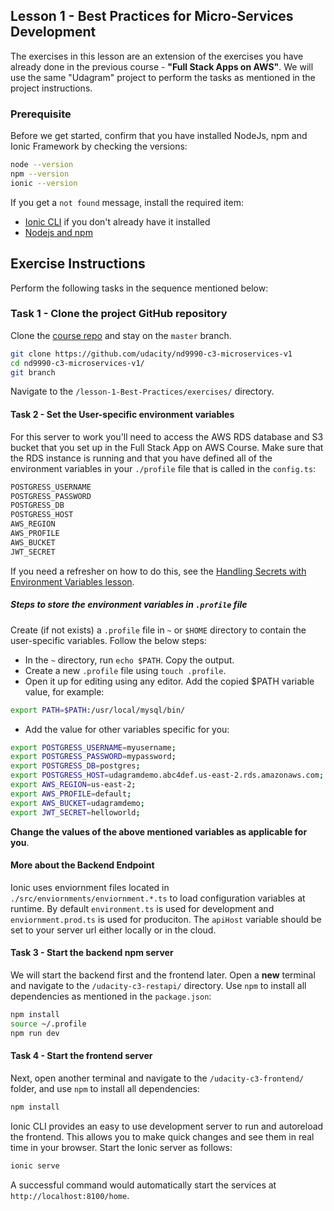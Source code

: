## Lesson 1 - Best Practices for Micro-Services Development
The exercises in this lesson are an extension of the exercises you have already done in the previous course - **"Full Stack Apps on AWS"**.  We will use the same "Udagram" project to perform the tasks as mentioned in the project instructions. 

### Prerequisite
Before we get started, confirm that you have installed NodeJs, npm and Ionic Framework by checking the versions:
```bash
node --version
npm --version
ionic --version
```

If you get a `not found` message, install the required item:
*   [Ionic CLI](https://ionicframework.com/docs/installation/cli) if you don't already have it installed
*  [Nodejs and npm](https://nodejs.org/en/download/) 


## Exercise Instructions
Perform the following tasks in the sequence mentioned below:

### Task 1 - Clone the project GitHub repository 
Clone the [course repo](https://github.com/scheeles/cloud-developer) and stay on the `master` branch.

```bash
git clone https://github.com/udacity/nd9990-c3-microservices-v1
cd nd9990-c3-microservices-v1/
git branch
```
Navigate to the `/lesson-1-Best-Practices/exercises/` directory.


#### Task 2 - Set the User-specific environment variables
For this server to work you'll need to access the AWS RDS database and S3 bucket that you set up in the Full  Stack App on AWS Course.  Make sure that the RDS instance is running and that you have defined all of the environment variables in your `./profile` file that is called in the `config.ts`:
```bash
POSTGRESS_USERNAME
POSTGRESS_PASSWORD
POSTGRESS_DB
POSTGRESS_HOST
AWS_REGION
AWS_PROFILE
AWS_BUCKET
JWT_SECRET
```

If you need a refresher on how to do this, see the [Handling Secrets with Environment Variables lesson](https://classroom.udacity.com/nanodegrees/nd9990/parts/5d4b2317-8333-47b3-a9ec-ea2cf0a3efbb/modules/ab95831d-3105-400e-9c49-01a9d85e5a65/lessons/9bab122b-1f83-461f-b4dc-f167ab2e9072/concepts/5e27708d-263c-422d-bc56-d4b867691b56 ). 

##### Steps to store the environment variables in `.profile` file
Create (if not exists) a `.profile` file in `~` or `$HOME` directory to contain the user-specific variables. Follow the below steps: 
* In the `~` directory, run `echo $PATH`. Copy the output.
* Create a new `.profile` file using `touch .profile`. 
* Open it up for editing using any editor. Add the copied $PATH variable value, for example:
```bash
export PATH=$PATH:/usr/local/mysql/bin/
```
* Add the value for other variables specific for you:
```bash
export POSTGRESS_USERNAME=myusername;
export POSTGRESS_PASSWORD=mypassword;
export POSTGRESS_DB=postgres;
export POSTGRESS_HOST=udagramdemo.abc4def.us-east-2.rds.amazonaws.com;
export AWS_REGION=us-east-2;
export AWS_PROFILE=default;
export AWS_BUCKET=udagramdemo;
export JWT_SECRET=helloworld;
```
**Change the values of the above mentioned variables as applicable for you**. 



#### More about the Backend Endpoint
Ionic uses enviornment files located in `./src/enviornments/enviornment.*.ts` to load configuration variables at runtime. By default `environment.ts` is used for development and `enviornment.prod.ts` is used for produciton. The `apiHost` variable should be set to your server url either locally or in the cloud.

#### Task 3 - Start the backend npm server
We will start the backend first and the frontend later. Open a **new** terminal and navigate to the `/udacity-c3-restapi/` directory. Use `npm` to install all dependencies as mentioned in the `package.json`:
```bash
npm install
source ~/.profile
npm run dev
```

#### Task 4 - Start the frontend server
Next, open another terminal and navigate to the `/udacity-c3-frontend/` folder, and use `npm` to install all dependencies:

```bash
npm install
```
Ionic CLI provides an easy to use development server to run and autoreload the frontend. This allows you to make quick changes and see them in real time in your browser. Start the Ionic server as follows:

```bash
ionic serve
```
A successful command would automatically start the services at `http://localhost:8100/home`. 


